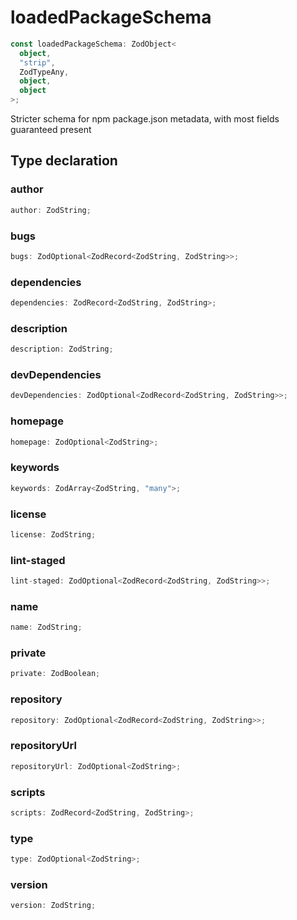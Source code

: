 # loadedPackageSchema

```ts
const loadedPackageSchema: ZodObject<
  object,
  "strip",
  ZodTypeAny,
  object,
  object
>;
```

Stricter schema for npm package.json metadata, with most fields guaranteed present

## Type declaration

### author

```ts
author: ZodString;
```

### bugs

```ts
bugs: ZodOptional<ZodRecord<ZodString, ZodString>>;
```

### dependencies

```ts
dependencies: ZodRecord<ZodString, ZodString>;
```

### description

```ts
description: ZodString;
```

### devDependencies

```ts
devDependencies: ZodOptional<ZodRecord<ZodString, ZodString>>;
```

### homepage

```ts
homepage: ZodOptional<ZodString>;
```

### keywords

```ts
keywords: ZodArray<ZodString, "many">;
```

### license

```ts
license: ZodString;
```

### lint-staged

```ts
lint-staged: ZodOptional<ZodRecord<ZodString, ZodString>>;
```

### name

```ts
name: ZodString;
```

### private

```ts
private: ZodBoolean;
```

### repository

```ts
repository: ZodOptional<ZodRecord<ZodString, ZodString>>;
```

### repositoryUrl

```ts
repositoryUrl: ZodOptional<ZodString>;
```

### scripts

```ts
scripts: ZodRecord<ZodString, ZodString>;
```

### type

```ts
type: ZodOptional<ZodString>;
```

### version

```ts
version: ZodString;
```
